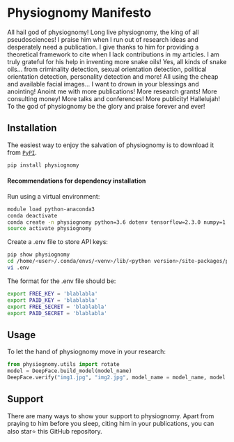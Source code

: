 # Physiognomy Manifesto

All hail god of physiognomy! Long live physiognomy, the king of all pseudosciences! I praise him when I run out of research ideas and desperately need a publication. I give thanks to him for providing a theoretical framework to cite when I lack contributions in my articles. I am truly grateful for his help in inventing more snake oils! Yes, all kinds of snake oils... from criminality detection, sexual orientation detection, political orientation detection, personality detection and more! All using the cheap and available facial images... I want to drown in your blessings and anointing! Anoint me with more publications! More research grants! More consulting money! More talks and conferences! More publicity! Hallelujah! To the god of physiognomy be the glory and praise forever and ever!

## Installation

The easiest way to enjoy the salvation of physiognomy is to download it from [`PyPI`](https://pypi.org/project/physiognomy/).

```python
pip install physiognomy
```

#### Recommendations for dependency installation

Run using a virtual environment:

```bash
module load python-anaconda3
conda deactivate
conda create -n physiognomy python=3.6 dotenv tensorflow=2.3.0 numpy=1.18.5 pandas=1.0.5 opencv-python-headless=4.2.0.34 dlib=19.21.0 imutils=0.5.3 scikit-learn=0.21.3
source activate physiognomy
```

Create a .env file to store API keys:

```bash
pip show physiognomy
cd /home/<user>/.conda/envs/<venv>/lib/<python version>/site-packages/physiognomy/
vi .env
```

The format for the .env file should be:

```bash
export FREE_KEY = 'blablabla'
export PAID_KEY = 'blablabla'
export FREE_SECRET = 'blablabla'
export PAID_SECRET = 'blablabla'
```

## Usage

To let the hand of physiognomy move in your research:

```python
from physiognomy.utils import rotate
model = DeepFace.build_model(model_name)
DeepFace.verify("img1.jpg", "img2.jpg", model_name = model_name, model = model)
```

## Support

There are many ways to show your support to physiognomy. Apart from praying to him before you sleep, citing him in your publications, you can also star⭐️ this GitHub repository. 